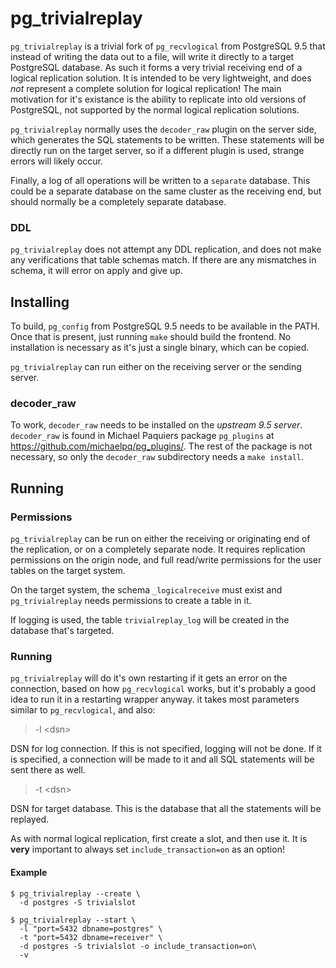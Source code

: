 # pg_trivialreplay

`pg_trivialreplay` is a trivial fork of `pg_recvlogical` from PostgreSQL 9.5
that instead of writing the data out to a file, will write it directly to
a target PostgreSQL database. As such it forms a very trivial receiving end
of a logical replication solution. It is intended to be very lightweight,
and does *not* represent a complete solution for logical replication! The
main motivation for it's existance is the ability to replicate into old versions
of PostgreSQL, not supported by the normal logical replication solutions.

`pg_trivialreplay` normally uses the `decoder_raw` plugin on the server side,
which generates the SQL statements to be written. These statements will be
directly run on the target server, so if a different plugin is used, strange
errors will likely occur.

Finally, a log of all operations will be written to a `separate` database.
This could be a separate database on the same cluster as the receiving end,
but should normally be a completely separate database.

### DDL

`pg_trivialreplay` does not attempt any DDL replication, and does not make
any verifications that table schemas match. If there are any mismatches in
schema, it will error on apply and give up.

## Installing

To build, `pg_config` from PostgreSQL 9.5 needs to be available in the PATH.
Once that is present, just running `make` should build the frontend. No
installation is necessary as it's just a single binary, which can be copied.

`pg_trivialreplay` can run either on the receiving server or the sending
server.

### decoder_raw

To work, `decoder_raw` needs to be installed on the *upstream 9.5 server*.
`decoder_raw` is found in Michael Paquiers package `pg_plugins` at
https://github.com/michaelpq/pg_plugins/. The rest of the package is not
necessary, so only the `decoder_raw` subdirectory needs a `make install`.

## Running

### Permissions

`pg_trivialreplay` can be run on either the receiving or originating end
of the replication, or on a completely separate node. It requires replication
permissions on the origin node, and full read/write permissions for the user
tables on the target system.

On the target system, the schema `_logicalreceive` must exist and
`pg_trivialreplay` needs permissions to create a table in it.

If logging is used, the table `trivialreplay_log` will be created in the
database that's targeted.

### Running

`pg_trivialreplay` will do it's own restarting if it gets an error on the
connection, based on how `pg_recvlogical` works, but it's probably a good
idea to run it in a restarting wrapper anyway. it takes most parameters
similar to `pg_recvlogical`, and also:

> -l \<dsn\>

  DSN for log connection. If this is not specified, logging will not be done. If
  it is specified, a connection will be made to it and all SQL statements will
  be sent there as well.

> -t \<dsn\>

  DSN for target database. This is the database that all the statements will be
  replayed.

As with normal logical replication, first create a slot, and then use it. It
is **very** important to always set `include_transaction=on` as an option!

#### Example

```
$ pg_trivialreplay --create \
  -d postgres -S trivialslot

$ pg_trivialreplay --start \
  -l "port=5432 dbname=postgres" \
  -t "port=5432 dbname=receiver" \
  -d postgres -S trivialslot -o include_transaction=on\
  -v
```